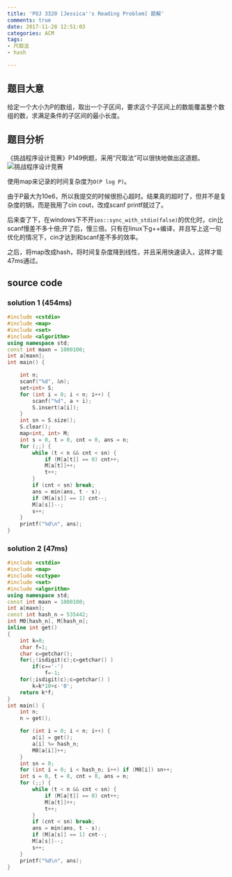 ```yaml
---
title: 'POJ 3320 [Jessica''s Reading Problem] 题解'
comments: true
date: 2017-11-28 12:51:03
categories: ACM
tags:
- 尺取法
- hash

---
```

## 题目大意
给定一个大小为P的数组，取出一个子区间，要求这个子区间上的数能覆盖整个数组的数，求满足条件的子区间的最小长度。

<!-- more -->

## 题目分析
《挑战程序设计竞赛》P149例题，采用“尺取法”可以很快地做出这道题。
![挑战程序设计竞赛]("/img/POJ3320_solution.jpg")

使用map来记录的时间复杂度为`O(P log P)`。

由于P最大为10e6，所以我提交的时候很担心超时。结果真的超时了，但并不是复杂度的锅，而是我用了cin cout，改成scanf printf就过了。

后来查了下，在windows下不开`ios::sync_with_stdio(false)`的优化时，cin比scanf慢差不多十倍;开了后，慢三倍。只有在linux下g++编译，并且写上这一句优化的情况下，cin才达到和scanf差不多的效率。

之后，将map改成hash，将时间复杂度降到线性，并且采用快速读入，这样才能47ms通过。

## source code
### solution 1 (454ms)
```c++
#include <cstdio>
#include <map>
#include <set>
#include <algorithm>
using namespace std;
const int maxn = 1000100;
int a[maxn];
int main() {

    int n;
    scanf("%d", &n);
    set<int> S;
    for (int i = 0; i < n; i++) {
        scanf("%d", a + i);
        S.insert(a[i]);
    }
    int sn = S.size();
    S.clear();
    map<int, int> M;
    int s = 0, t = 0, cnt = 0, ans = n;
    for (;;) {
        while (t < n && cnt < sn) {
            if (M[a[t]] == 0) cnt++;
            M[a[t]]++;
            t++;
        }
        if (cnt < sn) break;
        ans = min(ans, t - s);
        if (M[a[s]] == 1) cnt--;
        M[a[s]]--;
        s++;
    }
    printf("%d\n", ans);
}
```

### solution 2 (47ms)
```c++
#include <cstdio>
#include <map>
#include <cctype>
#include <set>
#include <algorithm>
using namespace std;
const int maxn = 1000100;
int a[maxn];
const int hash_n = 535442;
int M0[hash_n], M[hash_n];
inline int get()
{
    int k=0;
    char f=1;
    char c=getchar();
    for(;!isdigit(c);c=getchar() )
        if(c=='-')
            f=-1;
    for(;isdigit(c);c=getchar() )
        k=k*10+c-'0';
    return k*f;
}
int main() {
    int n;
    n = get();

    for (int i = 0; i < n; i++) {
        a[i] = get();
        a[i] %= hash_n;
        M0[a[i]]++;
    }
    int sn = 0;
    for (int i = 0; i < hash_n; i++) if (M0[i]) sn++;
    int s = 0, t = 0, cnt = 0, ans = n;
    for (;;) {
        while (t < n && cnt < sn) {
            if (M[a[t]] == 0) cnt++;
            M[a[t]]++;
            t++;
        }
        if (cnt < sn) break;
        ans = min(ans, t - s);
        if (M[a[s]] == 1) cnt--;
        M[a[s]]--;
        s++;
    }
    printf("%d\n", ans);
}
```